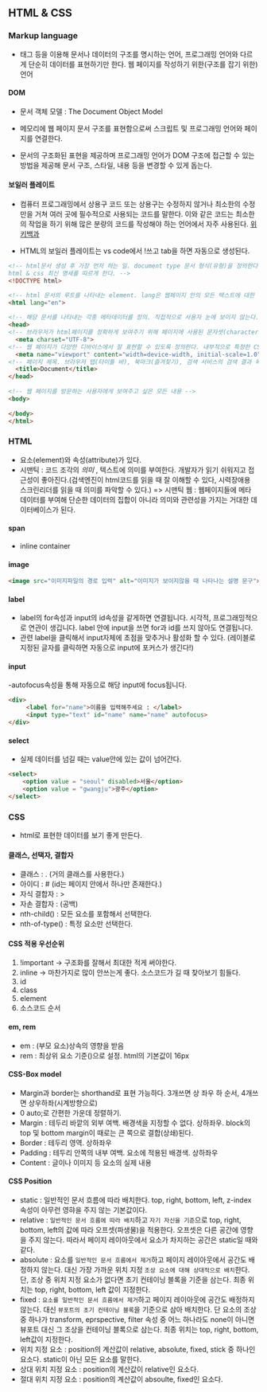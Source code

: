## HTML & CSS

### Markup language

- 태그 등을 이용해 문서나 데이터의 구조를 명시하는 언어, 프로그래밍 언어와 다르게 단순히 데이터를 표현하기만 한다. 웹 페이지를 작성하기 위한(구조를 잡기 위한) 언어



#### DOM

- 문서 객체 모델 : The Document Object Model

- 메모리에 웹 페이지 문서 구조를 표현함으로써 스크립트 및 프로그래밍 언어와 페이지를 연결한다.

- 문서의 구조화된 표현을 제공하며 프로그래밍 언어가 DOM 구조에 접근할 수 있는 방법을 제공해 문서 구조, 스타일, 내용 등을 변경할 수 있게 돕는다.



#### 보일러 플레이트

- 컴퓨터 프로그래밍에서 상용구 코드 또는 상용구는 수정하지 않거나 최소한의 수정만을 거쳐 여러 곳에 필수적으로 사용되는 코드를 말한다. 이와 같은 코드는 최소한의 작업을 하기 위해 많은 분량의 코드를 작성해야 하는 언어에서 자주 사용된다. [위키백과](https://ko.wikipedia.org/wiki/상용구_코드)

- HTML의 보일러 플레이트는 vs code에서 !쓰고 tab을 하면 자동으로 생성된다.

```html
<!-- html문서 생성 후 가장 먼저 하는 일. document type 문서 형식(유형)을 정의한다.
html & css 최신 명세를 따르게 한다. -->
<!DOCTYPE html>

<!-- html 문서의 루트를 나타내는 element. lang은 웹페이지 안의 모든 텍스트에 대한 언어를 지정한다. 크롬 번역도 이런 기능이다. 한국어권 사람이 en인 페이지에 접속하면 번역해줌. 꼭 맨 위에 써야하는게 아니라 tag옆에서도 쓸 수 있다. 특정부분만 언어가 바뀌도록.-->
<html lang="en">
    
<!-- 해당 문서를 나타내는 각종 메타데이터를 정의. 직접적으로 사용자 눈에 보이지 않는다. 실수로 추가하지 않아도 브라우저가 자동으로 추가해준다. -->
<head>
<!-- 브라우저가 html페이지를 정확하게 보여주기 위해 페이지에 사용된 문자셋(character Set)을 정의한다. -->
  <meta charset="UTF-8">
<!-- 웹 페이지가 다양한 디바이스에서 잘 표현할 수 있도록 정의한다. 내부적으로 특정한 CSS코드로 자동으로 해석된다. -->
  <meta name="viewport" content="width=device-width, initial-scale=1.0">
<!-- 페이지 제목. 브라우저 탭(타이틀 바), 북마크(즐겨찾기), 검색 서비스의 검색 결과 목록. -->
  <title>Document</title>
</head>
    
<!-- 웹 페이지를 방문하는 사용자에게 보여주고 싶은 모든 내용 -->
<body>
    
</body>
</html>
```



### HTML

- 요소(element)와 속성(attribute)가 있다.
- 시맨틱 : 코드 조각의 *의미* , 텍스트에 의미를 부여한다. 개발자가 읽기 쉬워지고 접근성이 좋아진다.(검색엔진이 html코드를 읽을 때 잘 이해할 수 있다, 시력장애용 스크린리더를 읽을 때 의미를 파악할 수 있다.) => 시맨틱 웹 : 웹페이지들에 메타 데이터를 부여해 단순한 데이터의 집합이 아니라 의미와 관련성을 가지는 거대한 데이터베이스가 된다.




#### span

- inline container



#### image

```html
<image src="이미지파일의 경로 입력" alt="이미지가 보이지않을 때 나타나는 설명 문구">
```



#### label

- label의 for속성과 input의 id속성을 같게하면 연결됩니다. 시각적, 프로그래밍적으로 연관이 생깁니다. label 안에 input을 쓰면 for과 id를 쓰지 않아도 연결됩니다.
- 관련 label을 클릭해서 input자체에 초점을 맞추거나 활성화 할 수 있다. (레이블로 지정된 글자를 클릭하면 자동으로 input에 포커스가 생긴다!)



#### input

-autofocus속성을 통해 자동으로 해당 input에 focus됩니다.

```html
<div>
     <label for="name">이름을 입력해주세요 : </label>
     <input type="text" id="name" name="name" autofocus> 
</div>
```



#### select

- 실제 데이터를 넘길 때는 value안에 있는 값이 넘어간다.

```html
<select>
    <option value = "seoul" disabled>서울</option>
    <option value = "gwangju">광주</option>
</select>
```



### CSS

- html로 표현한 데이터를 보기 좋게 만든다.



#### 클래스, 선택자, 결합자

- 클래스 : . (거의 클래스를 사용한다.)
- 아이디 : # (id는 페이지 안에서 하나만 존재한다.)
- 자식 결합자 : >
- 자손 결합자 : (공백)
- nth-child() : 모든 요소를 포함해서 선택한다.
- nth-of-type() : 특정 요소만 선택한다.



#### CSS 적용 우선순위

1. !important -> 구조화를 잘해서 최대한 적게 써야한다.
2. inline -> 마찬가지로 많이 안쓰는게 좋다. 소스코드가 길 때 찾아보기 힘들다.
3. id
4. class
5. element
6. 소스코드 순서



#### em, rem

- em : (부모 요소)상속의 영향을 받음
- rem : 최상위 요소 기준(<html>)으로 설정. html의 기본값이 16px



#### CSS-Box model

- Margin과 border는 shorthand로 표현 가능하다. 3개쓰면 상 좌우 하 순서, 4개쓰면 상우하좌(시계방향으로)
- 0 auto;로 간편한 가운데 정렬하기.
- Margin : 테두리 바깥의 외부 여백. 배경색을 지정할 수 없다. 상하좌우. block의 top 및 bottom margin이 때로는 큰 쪽으로 결합(상쇄)된다.
- Border : 테두리 영역. 상하좌우
- Padding : 테두리 안쪽의 내부 여백. 요소에 적용된 배경색. 상하좌우
- Content : 글이나 이미지 등 요소의 실제 내용



#### CSS Position

- static : 일반적인 문서 흐름에 따라 배치한다. top, right, bottom, left, z-index 속성이 아무런 영햐을 주지 않는 기본값이다.
- relative : `일반적인 문서 흐름에 따라 배치`하고 `자기 자신을 기준`으로 top, right, bottom, left의 값에 따라 오프셋(파생물)을 적용한다. 오프셋은 다른 공간에 영향을 주지 않는다. 따라서 페이지 레이아웃에서 요소가 차지하는 공간은 static일 때와 같다.
- absolute : 요소를 `일반적인 문서 흐름에서 제거`하고 페이지 레이아웃에서 공간도 배정하지 않는다. 대신 가장 가까운 위치 지정 `조상 요소에 대해 상대적으로 배치`한다. 단, 조상 중 위치 지정 요소가 없다면 초기 컨테이닝 블록을 기준을 삼는다. 최종 위치는 top, right, bottom, left 값이 지정한다.
- fixed : `요소를 일반적인 문서 흐름에서 제거`하고 페이지 레이아웃에 공간도 배정하지 않는다. 대신 `뷰포트의 초기 컨테이닝 블록`을 기준으로 삼아 배치한다. 단 요소의 조상 중 하나가 transform, eprspective, filter 속성 중 어느 하나라도 none이 아니면 뷰포트 대신 그 조상을 컨테이닝 블록으로 삼는다. 최종 위치는 top, right, bottom, left값이 지정한다.
- 위치 지정 요소 : position의 계산값이 relative, absolute, fixed, stick 중 하나인 요소다. static이 아닌 모든 요소를 말한다.
- 상대 위치 지정 요소 : position의 계산값이 relative인 요소다.
- 절대 위치 지정 요소 : position의 계산값이 absoulte, fixed인 요소다. 